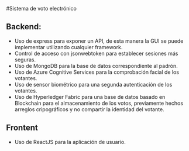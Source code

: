 #Sistema de voto electrónico

## Backend:

- Uso de express para exponer un API, de esta manera la GUI se puede implementar utilizando cualquier framework.
- Control de acceso con jsonwebtoken para establecer sesiones más seguras.
- Uso de MongoDB para la base de datos correspondiente al padrón.
- Uso de Azure Cognitive Services para la comprobación facial de los votantes.
- Uso de sensor biométrico para una segunda autenticación de los votantes.
- Uso de Hyperledger Fabric para una base de datos basado en Blockchain para el almacenamiento de los votos, previamente hechos arreglos cripográficos y no compartir la identidad del votante.

## Frontent

- Uso de ReactJS para la aplicación de usuario.
